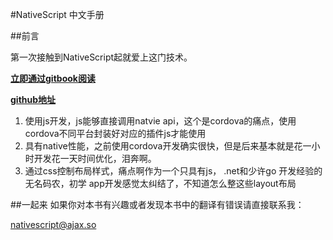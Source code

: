 #NativeScript 中文手册

##前言

第一次接触到NativeScript起就爱上这门技术。

**[立即通过gitbook阅读](/content/)**

**[github地址](https://github.com/flowforever/nativescript-book)**


1. 使用js开发，js能够直接调用natvie api，这个是cordova的痛点，使用cordova不同平台封装好对应的插件js才能使用
2. 具有native性能，之前使用cordova开发确实很快，但是后来基本就是花一小时开发花一天时间优化，泪奔啊。
3. 通过css控制布局样式，痛点啊作为一个只具有js， .net和少许go
开发经验的无名码农，初学 app开发感觉太纠结了，不知道怎么整这些layout布局



##一起来
如果你对本书有兴趣或者发现本书中的翻译有错误请直接联系我：

[nativescript@ajax.so](mailto:nativescript@ajax.so)
